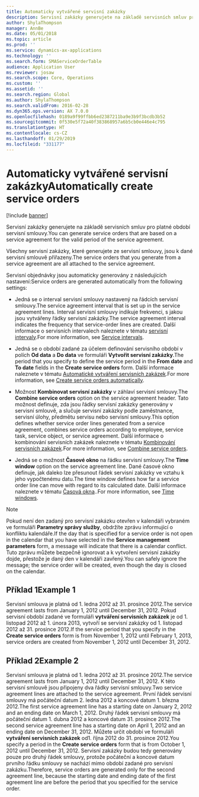 ```yaml
---
title: Automaticky vytvářené servisní zakázky
description: Servisní zakázky generujete na základě servisních smluv pro platné období servisní smlouvy.
author: ShylaThompson
manager: AnnBe
ms.date: 05/01/2018
ms.topic: article
ms.prod: ''
ms.service: dynamics-ax-applications
ms.technology: ''
ms.search.form: SMAServiceOrderTable
audience: Application User
ms.reviewer: josaw
ms.search.scope: Core, Operations
ms.custom: ''
ms.assetid: ''
ms.search.region: Global
ms.author: ShylaThompson
ms.search.validFrom: 2016-02-28
ms.dyn365.ops.version: AX 7.0.0
ms.openlocfilehash: 0189a9f99ffbb6ed2387211ba9e3b9f3bcdb3b52
ms.sourcegitcommit: 0f530e5f72a40f383868957a6b5cb0e446e4c795
ms.translationtype: HT
ms.contentlocale: cs-CZ
ms.lasthandoff: 01/29/2019
ms.locfileid: "331177"
---
```

# <a name="automatically-create-service-orders"></a><span data-ttu-id="9ece6-103">Automaticky vytvářené servisní zakázky</span><span class="sxs-lookup"><span data-stu-id="9ece6-103">Automatically create service orders</span></span> 

[!include [banner](../includes/banner.md)]


<span data-ttu-id="9ece6-104">Servisní zakázky generujete na základě servisních smluv pro platné období servisní smlouvy.</span><span class="sxs-lookup"><span data-stu-id="9ece6-104">You can generate service orders that are based on a service agreement for the valid period of the service agreement.</span></span>

<span data-ttu-id="9ece6-105">Všechny servisní zakázky, které generujete ze servisní smlouvy, jsou k dané servisní smlouvě přiřazeny.</span><span class="sxs-lookup"><span data-stu-id="9ece6-105">The service orders that you generate from a service agreement are all attached to the service agreement.</span></span>

<span data-ttu-id="9ece6-106">Servisní objednávky jsou automaticky generovány z následujících nastavení:</span><span class="sxs-lookup"><span data-stu-id="9ece6-106">Service orders are generated automatically from the following settings:</span></span>

  - <span data-ttu-id="9ece6-107">Jedná se o interval servisní smlouvy nastavený na řádcích servisní smlouvy.</span><span class="sxs-lookup"><span data-stu-id="9ece6-107">The service agreement interval that is set up in the service agreement lines.</span></span> <span data-ttu-id="9ece6-108">Interval servisní smlouvy indikuje frekvenci, s jakou jsou vytvářeny řádky servisní zakázky.</span><span class="sxs-lookup"><span data-stu-id="9ece6-108">The service agreement interval indicates the frequency that service-order lines are created.</span></span> <span data-ttu-id="9ece6-109">Další informace o servisních intervalech naleznete v tématu [servisní intervaly](service-intervals.md).</span><span class="sxs-lookup"><span data-stu-id="9ece6-109">For more information, see [Service intervals](service-intervals.md).</span></span>

  - <span data-ttu-id="9ece6-110">Jedná se o období zadané za účelem definování servisního období v polích **Od data** a **Do data** ve formuláři **Vytvořit servisní zakázky**.</span><span class="sxs-lookup"><span data-stu-id="9ece6-110">The period that you specify to define the service period in the **From date** and **To date** fields in the **Create service orders** form.</span></span> <span data-ttu-id="9ece6-111">Další informace naleznete v tématu [Automatické vytváření servisních zakázek](create-service-orders-automatically.md).</span><span class="sxs-lookup"><span data-stu-id="9ece6-111">For more information, see [Create service orders automatically](create-service-orders-automatically.md).</span></span>

  - <span data-ttu-id="9ece6-112">Možnost **Kombinovat servisní zakázky** v záhlaví servisní smlouvy.</span><span class="sxs-lookup"><span data-stu-id="9ece6-112">The **Combine service orders** option on the service agreement header.</span></span> <span data-ttu-id="9ece6-113">Tato možnost definuje, zda jsou řádky servisní zakázky generovány v servisní smlouvě, a slučuje servisní zakázky podle zaměstnance, servisní úlohy, předmětu servisu nebo servisní smlouvy.</span><span class="sxs-lookup"><span data-stu-id="9ece6-113">This option defines whether service order lines generated from a service agreement, combines service orders according to employee, service task, service object, or service agreement.</span></span> <span data-ttu-id="9ece6-114">Další informace o kombinování servisních zakázek naleznete v tématu [Kombinování servisních zakázek](combine-service-orders.md).</span><span class="sxs-lookup"><span data-stu-id="9ece6-114">For more information, see [Combine service orders](combine-service-orders.md).</span></span>

  - <span data-ttu-id="9ece6-115">Jedná se o možnost **Časové okno** na řádku servisní smlouvy.</span><span class="sxs-lookup"><span data-stu-id="9ece6-115">The **Time window** option on the service agreement line.</span></span> <span data-ttu-id="9ece6-116">Dané časové okno definuje, jak daleko lze přesunout řádek servisní zakázky ve vztahu k jeho vypočtenému datu.</span><span class="sxs-lookup"><span data-stu-id="9ece6-116">The time window defines how far a service order line can move with regard to its calculated date.</span></span> <span data-ttu-id="9ece6-117">Další informace naleznete v tématu [Časová okna](time-windows.md)..</span><span class="sxs-lookup"><span data-stu-id="9ece6-117">For more information, see [Time windows](time-windows.md).</span></span>


> [!NOTE]
> <P><span data-ttu-id="9ece6-118">Pokud není den zadaný pro servisní zakázku otevřen v kalendáři vybraném ve formuláři <STRONG>Parametry správy služby</STRONG>, obdržíte zprávu informující o konfliktu kalendáře.</span><span class="sxs-lookup"><span data-stu-id="9ece6-118">If the day that is specified for a service order is not open in the calendar that you have selected in the <STRONG>Service management parameters</STRONG> form, a message will indicate that there is a calendar conflict.</span></span> <span data-ttu-id="9ece6-119">Tuto zprávu můžete bezpečně ignorovat a k vytvoření servisní zakázky dojde, přestože je daný den v kalendáři zavřený.</span><span class="sxs-lookup"><span data-stu-id="9ece6-119">You can safely ignore the message; the service order will be created, even though the day is closed on the calendar.</span></span></P>

## <a name="example-1"></a><span data-ttu-id="9ece6-120">Příklad 1</span><span class="sxs-lookup"><span data-stu-id="9ece6-120">Example 1</span></span>

<span data-ttu-id="9ece6-121">Servisní smlouva je platná od 1. ledna 2012 až 31. prosince 2012.</span><span class="sxs-lookup"><span data-stu-id="9ece6-121">The service agreement lasts from January 1, 2012 until December 31, 2012.</span></span> <span data-ttu-id="9ece6-122">Pokud servisní období zadané ve formuláři **vytváření servisních zakázek** je od 1. listopad 2012 až 1. února 2013, vytvoří se servisní zakázky od 1. listopad 2012 až 31. prosince 2012.</span><span class="sxs-lookup"><span data-stu-id="9ece6-122">If the service period that you specify in the **Create service orders** form is from November 1, 2012 until February 1, 2013, service orders are created from November 1, 2012 until December 31, 2012.</span></span>

## <a name="example-2"></a><span data-ttu-id="9ece6-123">Příklad 2</span><span class="sxs-lookup"><span data-stu-id="9ece6-123">Example 2</span></span>

<span data-ttu-id="9ece6-124">Servisní smlouva je platná od 1. ledna 2012 až 31. prosince 2012.</span><span class="sxs-lookup"><span data-stu-id="9ece6-124">The service agreement lasts from January 1, 2012 until December 31, 2012.</span></span> <span data-ttu-id="9ece6-125">K této servisní smlouvě jsou připojeny dva řádky servisní smlouvy.</span><span class="sxs-lookup"><span data-stu-id="9ece6-125">Two service agreement lines are attached to the service agreement.</span></span> <span data-ttu-id="9ece6-126">První řádek servisní smlouvy má počáteční datum 2. ledna 2012 a koncové datum 1. března 2012.</span><span class="sxs-lookup"><span data-stu-id="9ece6-126">The first service agreement line has a starting date on January 2, 2012 and an ending date on March 1, 2012.</span></span> <span data-ttu-id="9ece6-127">Druhý řádek servisní smlouvy má počáteční datum 1. dubna 2012 a koncové datum 31. prosince 2012.</span><span class="sxs-lookup"><span data-stu-id="9ece6-127">The second service agreement line has a starting date on April 1, 2012 and an ending date on December 31, 2012.</span></span> <span data-ttu-id="9ece6-128">Můžete určit období ve formuláři **vytváření servisních zakázek** od1. října 2012 do 31. prosince 2012.</span><span class="sxs-lookup"><span data-stu-id="9ece6-128">You specify a period in the **Create service orders** form that is from October 1, 2012 until December 31, 2012.</span></span> <span data-ttu-id="9ece6-129">Servisní zakázky budou tedy generovány pouze pro druhý řádek smlouvy, protože počáteční a koncové datum prvního řádku smlouvy se nachází mimo období zadané pro servisní zakázku.</span><span class="sxs-lookup"><span data-stu-id="9ece6-129">Therefore, service orders are generated only for the second agreement line, because the starting date and ending date of the first agreement line are before the period that you specified for the service order.</span></span>

  


